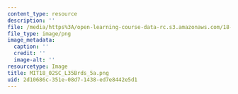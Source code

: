 ```yaml
---
content_type: resource
description: ''
file: /media/https%3A/open-learning-course-data-rc.s3.amazonaws.com/18-02sc-multivariable-calculus-fall-2010/2d10686c351e08d71438ed7e8442e5d1_MIT18_02SC_L35Brds_5a.png
file_type: image/png
image_metadata:
  caption: ''
  credit: ''
  image-alt: ''
resourcetype: Image
title: MIT18_02SC_L35Brds_5a.png
uid: 2d10686c-351e-08d7-1438-ed7e8442e5d1
---
```


